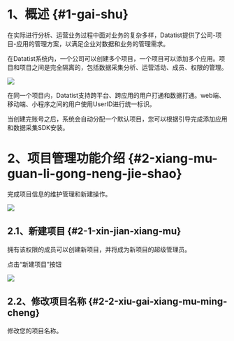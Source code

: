 # 1、概述 {#1-gai-shu}

在实际进行分析、运营业务过程中面对业务的复杂多样，Datatist提供了公司-项目-应用的管理方案，以满足企业对数据和业务的管理需求。

在Datatist系统内，一个公司可以创建多个项目，一个项目可以添加多个应用。项目和项目之间是完全隔离的，包括数据采集分析、运营活动、成员、权限的管理。

![](https://blobscdn.gitbook.com/v0/b/gitbook-28427.appspot.com/o/assets%2F-LMPwjXDZfLsn8Vzx6N6%2F-LMQFO5LUf5PbEfAUStm%2F-LMQFQlUlTxeSJc27Ms4%2F%E5%85%AC%E5%8F%B8%E9%A1%B9%E7%9B%AE%E5%BA%94%E7%94%A8%E6%A1%86%E6%9E%B6.png?alt=media&token=3b4d50d4-7063-4467-aa68-6fd7fdcefc1d)

在同一个项目内，Datatist支持跨平台、跨应用的用户打通和数据打通。web端、移动端、小程序之间的用户使用UserID进行统一标识。

当创建完账号之后，系统会自动分配一个默认项目，您可以根据引导完成添加应用和数据采集SDK安装。

# 2、项目管理功能介绍 {#2-xiang-mu-guan-li-gong-neng-jie-shao}

完成项目信息的维护管理和新建操作。

![](https://blobscdn.gitbook.com/v0/b/gitbook-28427.appspot.com/o/assets%2F-LMPwjXDZfLsn8Vzx6N6%2F-LMu1Oq5q5L9GkF8sm9r%2F-LMv69LDygzGANHM8AX_%2F%E9%A1%B9%E7%9B%AE%E7%AE%A1%E7%90%86_%E9%A1%B9%E7%9B%AE%E8%AF%A6%E6%83%85%402x.png?alt=media&token=5daa6528-fb34-4217-92de-cdf07c3d9272)

## 2.1、新建项目 {#2-1-xin-jian-xiang-mu}

拥有该权限的成员可以创建新项目，并将成为新项目的超级管理员。

点击“新建项目”按钮

![](https://blobscdn.gitbook.com/v0/b/gitbook-28427.appspot.com/o/assets%2F-LMPwjXDZfLsn8Vzx6N6%2F-LMwAM7NLK9FCUcUbJR9%2F-LMvAqjKoE1wAkgD2Jt9%2F%E6%96%B0%E5%BB%BA%E9%A1%B9%E7%9B%AE%402x.png?alt=media&token=c4f38750-6e32-43e8-b78b-6b1dd39b3b18)

## 2.2、修改项目名称 {#2-2-xiu-gai-xiang-mu-ming-cheng}

修改您的项目名称。

